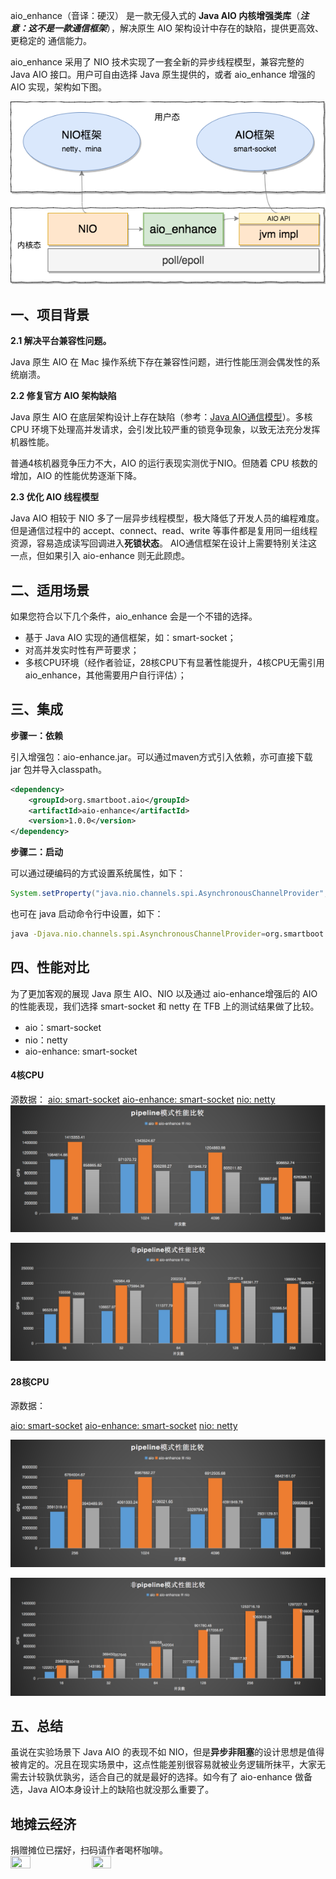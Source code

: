 aio_enhance（音译：硬汉） 是一款无侵入式的 **Java AIO 内核增强类库**（***注意：这不是一款通信框架***），解决原生 AIO 架构设计中存在的缺陷，提供更高效、更稳定的 通信能力。

aio_enhance 采用了 NIO 技术实现了一套全新的异步线程模型，兼容完整的 Java AIO 接口。用户可自由选择 Java 原生提供的，或者 aio_enhance 增强的 AIO 实现，架构如下图。

![](framework.png)

## 一、项目背景

**2.1 解决平台兼容性问题。**

Java 原生 AIO 在 Mac 操作系统下存在兼容性问题，进行性能压测会偶发性的系统崩溃。

**2.2 修复官方 AIO 架构缺陷**

 Java 原生 AIO 在底层架构设计上存在缺陷（参考：[Java AIO通信模型](http://openjdk.java.net/projects/nio/resources/AsynchronousIo.html)）。多核 CPU 环境下处理高并发请求，会引发比较严重的锁竞争现象，以致无法充分发挥机器性能。

普通4核机器竞争压力不大，AIO 的运行表现实测优于NIO。但随着 CPU 核数的增加，AIO 的性能优势逐渐下降。

**2.3 优化 AIO 线程模型**

Java AIO 相较于 NIO 多了一层异步线程模型，极大降低了开发人员的编程难度。但是通信过程中的 accept、connect、read、write 等事件都是复用同一组线程资源，容易造成读写回调进入**死锁状态**。 AIO通信框架在设计上需要特别关注这一点，但如果引入 aio-enhance 则无此顾虑。

## 二、适用场景

如果您符合以下几个条件，aio_enhance 会是一个不错的选择。

- 基于 Java AIO 实现的通信框架，如：smart-socket；
- 对高并发实时性有严苛要求；
- 多核CPU环境（经作者验证，28核CPU下有显著性能提升，4核CPU无需引用aio_enhance，其他需要用户自行评估）；

## 三、集成

**步骤一：依赖**

引入增强包：aio-enhance.jar。可以通过maven方式引入依赖，亦可直接下载 jar 包并导入classpath。

```xml
<dependency>
	<groupId>org.smartboot.aio</groupId>
	<artifactId>aio-enhance</artifactId>
	<version>1.0.0</version>
</dependency>
```



**步骤二：启动**

可以通过硬编码的方式设置系统属性，如下：

```java
System.setProperty("java.nio.channels.spi.AsynchronousChannelProvider", "org.smartboot.aio.EnhanceAsynchronousChannelProvider");
```

也可在 java 启动命令行中设置，如下：

```bash
java -Djava.nio.channels.spi.AsynchronousChannelProvider=org.smartboot.aio.EnhanceAsynchronousChannelProvider xxx.jar
```

## 四、性能对比
为了更加客观的展现 Java 原生 AIO、NIO 以及通过 aio-enhance增强后的 AIO 的性能表现，我们选择 smart-socket 和 netty 在 TFB 上的测试结果做了比较。

- aio：smart-socket
- nio：netty
- aio-enhance: smart-socket

#### 4核CPU

源数据：
[aio: smart-socket](https://tfb-status.techempower.com/unzip/results.2020-05-12-10-17-17-253.zip/mnt/tfb/FrameworkBenchmarks/results/20200508003757/smart-socket) 
[aio-enhance: smart-socket](https://tfb-status.techempower.com/unzip/results.2020-06-12-13-47-41-338.zip/mnt/tfb/FrameworkBenchmarks/results/20200608003827/smart-socket)
[nio: netty](https://tfb-status.techempower.com/unzip/results.2020-06-12-13-47-41-338.zip/mnt/tfb/FrameworkBenchmarks/results/20200608003827/netty)
![](images/4c_pipeline.png)

![](images/4c_not_pipeline.png)

#### 28核CPU

源数据：

[aio: smart-socket](https://tfb-status.techempower.com/unzip/results.2020-06-05-01-19-47-523.zip/results/20200531232959/smart-socket) 
[aio-enhance: smart-socket](https://tfb-status.techempower.com/unzip/results.2020-06-14-07-26-26-766.zip/results/20200610023935/smart-socket)
[nio: netty](https://tfb-status.techempower.com/unzip/results.2020-06-14-07-26-26-766.zip/results/20200610023935/netty)

![](images/28c_pipeline.png)

![](images/28c_not_pipeline.png)

## 五、总结

虽说在实验场景下 Java AIO 的表现不如 NIO，但是**异步非阻塞**的设计思想是值得被肯定的。况且在现实场景中，这点性能差别很容易就被业务逻辑所抹平，大家无需去计较孰优孰劣，适合自己的就是最好的选择。如今有了 aio-enhance 做备选，Java AIO本身设计上的缺陷也就没那么重要了。

## 地摊云经济
捐赠摊位已摆好，扫码请作者喝杯咖啡。  
<img src="https://smartboot.gitee.io/book/images/wx.jpg" height="25%" width="25%"/>
<img src="https://smartboot.gitee.io/book/images/alipay.jpg" height="25%" width="25%"/>


